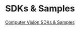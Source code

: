<!-- 
NavPath: Computer Vision API
LinkLabel: SDKs and Samples
Weight: 65
ExternalLink: https://www.microsoft.com/cognitive-services/en-us/SDK-Sample?api=computer%20vision
-->


# SDKs & Samples

[Computer Vision SDKs & Samples](https://www.microsoft.com/cognitive-services/en-us/SDK-Sample?api=computer%20vision)
